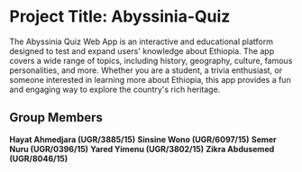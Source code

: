 # Project Title: Abyssinia-Quiz
The Abyssinia Quiz Web App is an interactive and educational platform designed to test and expand users' knowledge about Ethiopia. The app covers a wide range of topics, including history, geography, culture, famous personalities, and more. Whether you are a student, a trivia enthusiast, or someone interested in learning more about Ethiopia, this app provides a fun and engaging way to explore the country's rich heritage.
## Group Members
**Hayat Ahmedjara (UGR/3885/15)**
**Sinsine Wono (UGR/6097/15)**
**Semer Nuru (UGR/0396/15)**
**Yared Yimenu (UGR/3802/15)**
**Zikra Abdusemed (UGR/8046/15)** 
